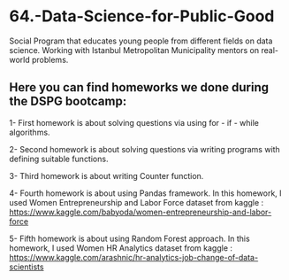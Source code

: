 # 64.-Data-Science-for-Public-Good
Social Program that educates young people from different fields on data science. Working with Istanbul Metropolitan Municipality mentors on real-world problems.
## Here you can find homeworks we done during the DSPG bootcamp:
1- First homework is about solving questions via using for - if - while algorithms.

2- Second homework is about solving questions via writing programs with defining suitable functions.

3- Third homework is about writing Counter function.

4- Fourth homework is about using Pandas framework. In this homework, I used Women Entrepreneurship and Labor Force dataset from kaggle : https://www.kaggle.com/babyoda/women-entrepreneurship-and-labor-force 

5- Fifth homework is about using Random Forest approach. In this homework, I used Women HR Analytics dataset from kaggle : https://www.kaggle.com/arashnic/hr-analytics-job-change-of-data-scientists 

